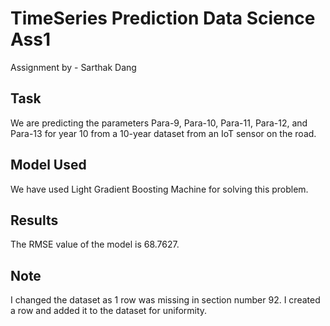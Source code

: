 # TimeSeries Prediction Data Science Ass1

Assignment by - Sarthak Dang

## Task
We are predicting the parameters Para-9, Para-10, Para-11, Para-12, and Para-13 for year 10 from a 10-year dataset from an IoT sensor on the road.

## Model Used
We have used Light Gradient Boosting Machine for solving this problem.

## Results
The RMSE value of the model is 68.7627.

## Note
I changed the dataset as 1 row was missing in section number 92. I created a row and added it to the dataset for uniformity.

